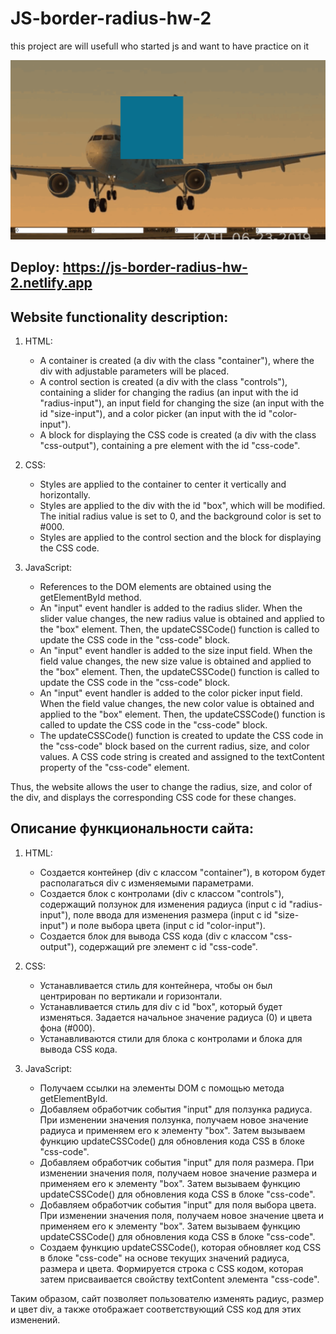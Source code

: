 # JS-border-radius-hw-2
this project are will usefull who started js and want to have practice on it 

![Image alt](https://github.com/AndyMagwayer/JS-border-radius-hw-2/blob/main/Screenshot%202023-09-09%20161934.png)

## Deploy: https://js-border-radius-hw-2.netlify.app


## Website functionality description:


1. HTML:
   - A container is created (a div with the class "container"), where the div with adjustable parameters will be placed.
   - A control section is created (a div with the class "controls"), containing a slider for changing the radius (an input with the id "radius-input"), an input field for changing the size (an input with the id "size-input"), and a color picker (an input with the id "color-input").
   - A block for displaying the CSS code is created (a div with the class "css-output"), containing a pre element with the id "css-code".

2. CSS:
   - Styles are applied to the container to center it vertically and horizontally.
   - Styles are applied to the div with the id "box", which will be modified. The initial radius value is set to 0, and the background color is set to #000.
   - Styles are applied to the control section and the block for displaying the CSS code.

3. JavaScript:
   - References to the DOM elements are obtained using the getElementById method.
   - An "input" event handler is added to the radius slider. When the slider value changes, the new radius value is obtained and applied to the "box" element. Then, the updateCSSCode() function is called to update the CSS code in the "css-code" block.
   - An "input" event handler is added to the size input field. When the field value changes, the new size value is obtained and applied to the "box" element. Then, the updateCSSCode() function is called to update the CSS code in the "css-code" block.
   - An "input" event handler is added to the color picker input field. When the field value changes, the new color value is obtained and applied to the "box" element. Then, the updateCSSCode() function is called to update the CSS code in the "css-code" block.
   - The updateCSSCode() function is created to update the CSS code in the "css-code" block based on the current radius, size, and color values. A CSS code string is created and assigned to the textContent property of the "css-code" element.

Thus, the website allows the user to change the radius, size, and color of the div, and displays the corresponding CSS code for these changes.

## Описание функциональности сайта: 
1. HTML:
   - Создается контейнер (div с классом "container"), в котором будет располагаться div с изменяемыми параметрами.
   - Создается блок с контролами (div с классом "controls"), содержащий ползунок для изменения радиуса (input с id "radius-input"), поле ввода для изменения размера (input с id "size-input") и поле выбора цвета (input с id "color-input").
   - Создается блок для вывода CSS кода (div с классом "css-output"), содержащий pre элемент с id "css-code".

2. CSS:
   - Устанавливается стиль для контейнера, чтобы он был центрирован по вертикали и горизонтали.
   - Устанавливается стиль для div с id "box", который будет изменяться. Задается начальное значение радиуса (0) и цвета фона (#000).
   - Устанавливаются стили для блока с контролами и блока для вывода CSS кода.

3. JavaScript:
   - Получаем ссылки на элементы DOM с помощью метода getElementById.
   - Добавляем обработчик события "input" для ползунка радиуса. При изменении значения ползунка, получаем новое значение радиуса и применяем его к элементу "box". Затем вызываем функцию updateCSSCode() для обновления кода CSS в блоке "css-code".
   - Добавляем обработчик события "input" для поля размера. При изменении значения поля, получаем новое значение размера и применяем его к элементу "box". Затем вызываем функцию updateCSSCode() для обновления кода CSS в блоке "css-code".
   - Добавляем обработчик события "input" для поля выбора цвета. При изменении значения поля, получаем новое значение цвета и применяем его к элементу "box". Затем вызываем функцию updateCSSCode() для обновления кода CSS в блоке "css-code".
   - Создаем функцию updateCSSCode(), которая обновляет код CSS в блоке "css-code" на основе текущих значений радиуса, размера и цвета. Формируется строка с CSS кодом, которая затем присваивается свойству textContent элемента "css-code".

Таким образом, сайт позволяет пользователю изменять радиус, размер и цвет div, а также отображает соответствующий CSS код для этих изменений.
